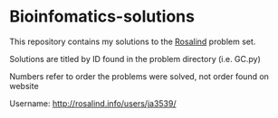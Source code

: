# Bioinfomatics-solutions

This repository contains my solutions to the [Rosalind](http://rosalind.info/about/) problem set.

Solutions are titled by ID found in the problem directory (i.e. GC.py)

Numbers refer to order the problems were solved, not order found on website

Username: http://rosalind.info/users/ja3539/


